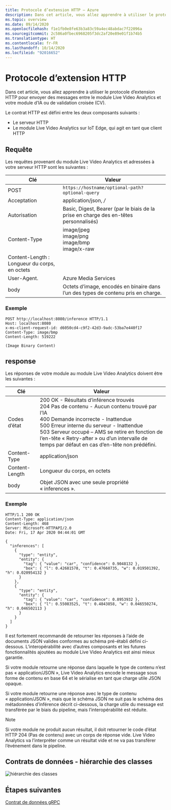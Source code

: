 ```yaml
---
title: Protocole d’extension HTTP – Azure
description: Dans cet article, vous allez apprendre à utiliser le protocole d’extension HTTP pour envoyer des messages entre le module Live Video Analytics et votre module d’IA ou de validation croisée (CV).
ms.topic: overview
ms.date: 09/14/2020
ms.openlocfilehash: f1e1fb0e8fe63b3a83c59a4ec48abdac7f22096a
ms.sourcegitcommit: 2c586a0fbec6968205f3dc2af20e89e01f1b74b5
ms.translationtype: HT
ms.contentlocale: fr-FR
ms.lasthandoff: 10/14/2020
ms.locfileid: "92016652"
---
```

# <a name="http-extension-protocol"></a>Protocole d’extension HTTP

Dans cet article, vous allez apprendre à utiliser le protocole d’extension HTTP pour envoyer des messages entre le module Live Video Analytics et votre module d’IA ou de validation croisée (CV).

Le contrat HTTP est défini entre les deux composants suivants :

* Le serveur HTTP
* Le module Live Video Analytics sur IoT Edge, qui agit en tant que client HTTP

## <a name="request"></a>Requête

Les requêtes provenant du module Live Video Analytics et adressées à votre serveur HTTP sont les suivantes :

|Clé|Valeur|
|---|---|
|POST|`https://hostname/optional-path?optional-query`|
|Acceptation|application/json,  */*|
|Autorisation|Basic, Digest, Bearer (par le biais de la prise en charge des en-têtes personnalisés)|
|Content-Type|image/jpeg<br/>image/png<br/>image/bmp<br/>image/x-raw|
|Content-Length : Longueur du corps, en octets|
|User-Agent.|Azure Media Services|
|body|Octets d’image, encodés en binaire dans l’un des types de contenu pris en charge.|

### <a name="example"></a>Exemple

```
POST http://localhost:8080/inference HTTP/1.1
Host: localhost:8080
x-ms-client-request-id: d6050cd4-c9f2-42d3-9adc-53ba7e440f17
Content-Type: image/bmp
Content-Length: 519222

(Image Binary Content)
```

## <a name="response"></a>response

Les réponses de votre module au module Live Video Analytics doivent être les suivantes :

|Clé|Valeur|
|---|---|
|Codes d’état|200 OK - Résultats d’inférence trouvés<br/>204 Pas de contenu - Aucun contenu trouvé par l’IA<br/>400 Demande incorrecte - Inattendue<br/>500 Erreur interne du serveur - Inattendue<br/>503 Serveur occupé – AMS se retire en fonction de l’en-tête « Retry-after » ou d’un intervalle de temps par défaut en cas d’en-tête non prédéfini.|
|Content-Type|application/json|
|Content-Length|Longueur du corps, en octets|
|body|Objet JSON avec une seule propriété « inferences ».|

### <a name="example"></a>Exemple

```
HTTP/1.1 200 OK
Content-Type: application/json
Content-Length: 468
Server: Microsoft-HTTPAPI/2.0
Date: Fri, 17 Apr 2020 04:44:01 GMT

{
  "inferences": [
    {
      "type": "entity",
      "entity": {
        "tag": { "value": "car", "confidence": 0.9048132 },
        "box": { "l": 0.42681578, "t": 0.47660735, "w": 0.019501392, "h": 0.020954132 }
      }
    },
    {
      "type": "entity",
      "entity": {
        "tag": { "value": "car", "confidence": 0.8953932 },
        "box": { "l": 0.55083525, "t": 0.4843858, "w": 0.046550274, "h": 0.046502113 }
      }
    }    
  ]
}
```

Il est fortement recommandé de retourner les réponses à l’aide de documents JSON valides conformes au schéma pré-établi défini ci-dessous. L’interopérabilité avec d’autres composants et les futures fonctionnalités ajoutées au module Live Video Analytics est ainsi mieux garantie.

Si votre module retourne une réponse dans laquelle le type de contenu n’est pas « application/JSON », Live Video Analytics encode le message sous forme de contenu en base 64 et le sérialise en tant que charge utile JSON opaque.

Si votre module retourne une réponse avec le type de contenu « application/JSON », mais que le schéma JSON ne suit pas le schéma des métadonnées d’inférence décrit ci-dessous, la charge utile du message est transférée par le biais du pipeline, mais l’interopérabilité est réduite.

> [!NOTE]
> Si votre module ne produit aucun résultat, il doit retourner le code d’état HTTP 204 (Pas de contenu) avec un corps de réponse vide. Live Video Analytics va l’interpréter comme un résultat vide et ne va pas transférer l’événement dans le pipeline.

## <a name="data-contracts---class-hierarchy"></a>Contrats de données - hiérarchie des classes

![hiérarchie des classes](./media/http-extension-protocol/class-hierarchy.png)

## <a name="next-steps"></a>Étapes suivantes

[Contrat de données gRPC](./grpc-extension-protocol.md)